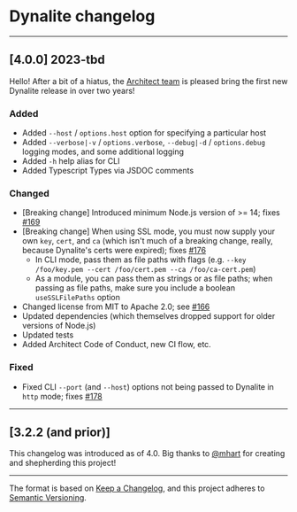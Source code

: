 # Dynalite changelog

---

## [4.0.0] 2023-tbd

Hello! After a bit of a hiatus, the [Architect team](https://github.com/architect/dynalite/issues/166) is pleased bring the first new Dynalite release in over two years!

### Added

- Added `--host` / `options.host` option for specifying a particular host
- Added `--verbose|-v` / `options.verbose`, `--debug|-d` / `options.debug` logging modes, and some additional logging
- Added `-h` help alias for CLI
- Added Typescript Types via JSDOC comments

### Changed

- [Breaking change] Introduced minimum Node.js version of >= 14; fixes [#169](https://github.com/architect/dynalite/issues/169)
- [Breaking change] When using SSL mode, you must now supply your own `key`, `cert`, and `ca` (which isn't much of a breaking change, really, because Dynalite's certs were expired); fixes [#176](https://github.com/architect/dynalite/issues/176)
  - In CLI mode, pass them as file paths with flags (e.g. `--key /foo/key.pem --cert /foo/cert.pem --ca /foo/ca-cert.pem`)
  - As a module, you can pass them as strings or as file paths; when passing as file paths, make sure you include a boolean `useSSLFilePaths` option
- Changed license from MIT to Apache 2.0; see [#166](https://github.com/architect/dynalite/issues/166)
- Updated dependencies (which themselves dropped support for older versions of Node.js)
- Updated tests
- Added Architect Code of Conduct, new CI flow, etc.


### Fixed

- Fixed CLI `--port` (and `--host`) options not being passed to Dynalite in `http` mode; fixes [#178](https://github.com/architect/dynalite/issues/178)

---

## [3.2.2 (and prior)]

This changelog was introduced as of 4.0. Big thanks to [@mhart](https://github.com/mhart) for creating and shepherding this project!

---

The format is based on [Keep a Changelog](https://keepachangelog.com/en/1.0.0/), and this project adheres to [Semantic Versioning](https://semver.org/spec/v2.0.0.html).
